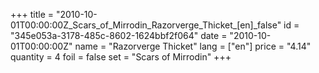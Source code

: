 +++
title = "2010-10-01T00:00:00Z_Scars_of_Mirrodin_Razorverge_Thicket_[en]_false"
id = "345e053a-3178-485c-8602-1624bbf2f064"
date = "2010-10-01T00:00:00Z"
name = "Razorverge Thicket"
lang = ["en"]
price = "4.14"
quantity = 4
foil = false
set = "Scars of Mirrodin"
+++
